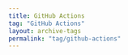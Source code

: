 ```yaml
---
title: GitHub Actions
tag: "GitHub Actions"
layout: archive-tags
permalink: "tag/github-actions"
---
```

